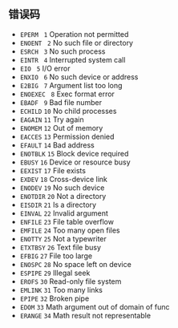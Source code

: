 ## 错误码

+ `EPERM`		` 1`	 Operation not permitted 
+ `ENOENT`		` 2`	 No such file or directory 
+ `ESRCH`		` 3`	 No such process 
+ `EINTR`		` 4`	 Interrupted system call 
+ `EIO`		    ` 5`	 I/O error 
+ `ENXIO`		` 6`	 No such device or address 
+ `E2BIG`		` 7`	 Argument list too long 
+ `ENOEXEC`		` 8`	 Exec format error 
+ `EBADF`		` 9`	 Bad file number 
+ `ECHILD`		`10`	 No child processes 
+ `EAGAIN`		`11`	 Try again 
+ `ENOMEM`		`12`	 Out of memory 
+ `EACCES`		`13`	 Permission denied 
+ `EFAULT`		`14`	 Bad address 
+ `ENOTBLK`		`15`	 Block device required 
+ `EBUSY`		`16`	 Device or resource busy 
+ `EEXIST`		`17`	 File exists 
+ `EXDEV`		`18`	 Cross-device link 
+ `ENODEV`		`19`	 No such device 
+ `ENOTDIR`		`20`	 Not a directory 
+ `EISDIR`		`21`	 Is a directory 
+ `EINVAL`		`22`	 Invalid argument 
+ `ENFILE`		`23`	 File table overflow 
+ `EMFILE`		`24`	 Too many open files 
+ `ENOTTY`		`25`	 Not a typewriter 
+ `ETXTBSY`		`26`	 Text file busy 
+ `EFBIG`		`27`	 File too large 
+ `ENOSPC`		`28`	 No space left on device 
+ `ESPIPE`		`29`	 Illegal seek 
+ `EROFS`		`30`	 Read-only file system 
+ `EMLINK`		`31`	 Too many links 
+ `EPIPE`		`32`	 Broken pipe 
+ `EDOM`		`33`	 Math argument out of domain of func 
+ `ERANGE`		`34`	 Math result not representable 